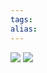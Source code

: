 ```yaml
---
tags: 
alias:
---
```

![](https://img-blog.csdnimg.cn/img_convert/793f40a6382138c76ebc88b74743cb0b.png)
![](https://img-blog.csdnimg.cn/img_convert/1a5af031a209747859e5b78c6b6ebe74.png)

